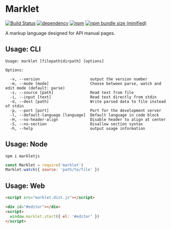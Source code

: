 # Marklet

[![Build Status](https://travis-ci.com/obstudio/Marklet.svg?branch=dev)](https://travis-ci.com/obstudio/Marklet)
[![dependency](https://img.shields.io/david/obstudio/Marklet.svg)](https://github.com/obstudio/Marklet/blob/master/package.json)
[![npm](https://img.shields.io/npm/v/markletjs.svg)](https://www.npmjs.com/package/markletjs)
[![npm bundle size (minified)](https://img.shields.io/bundlephobia/min/markletjs.svg)](https://www.npmjs.com/package/markletjs)

A markup language designed for API manual pages.

## Usage: CLI

```
Usage: marklet [filepath|dirpath] [options]

Options:

  -v, --version                      output the version number
  -m, --mode [mode]                  Choose between parse, watch and edit mode (default: parse)
  -s, --source [path]                Read text from file
  -i, --input [text]                 Read text directly from stdin
  -d, --dest [path]                  Write parsed data to file instead of stdin
  -p, --port [port]                  Port for the development server
  -l, --default-language [language]  Default language in code block
  -H, --no-header-align              Disable header to align at center
  -S, --no-section                   Disallow section syntax
  -h, --help                         output usage information
```

## Usage: Node

```shell
npm i markletjs
```

```js
const Marklet = require('marklet')
Marklet.watch({ source: 'path/to/file' })
```

## Usage: Web

```html
<script src="marklet.dist.js"></script>
```

```html
<div id="#editor"></div>
<script>
  window.marklet.start({ el: '#editor' })
</script>
```
